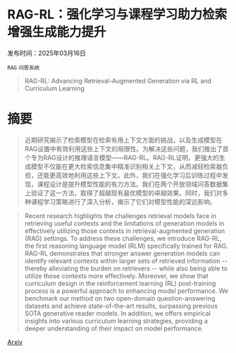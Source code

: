 # RAG-RL：强化学习与课程学习助力检索增强生成能力提升

发布时间：2025年03月16日

`RAG` `问答系统`

> RAG-RL: Advancing Retrieval-Augmented Generation via RL and Curriculum Learning

# 摘要

> 近期研究揭示了检索模型在检索有用上下文方面的挑战，以及生成模型在RAG设置中有效利用这些上下文的局限性。为解决这些问题，我们推出了首个专为RAG设计的推理语言模型——RAG-RL。RAG-RL证明，更强大的生成模型不仅能在更大检索信息集中精准识别相关上下文，从而减轻检索器负担，还能更高效地利用这些上下文。此外，我们在强化学习后训练过程中发现，课程设计是提升模型性能的有力方法。我们在两个开放领域问答数据集上验证了这一方法，取得了超越现有最优模型的卓越效果。同时，我们对多种课程学习策略进行了深入分析，揭示了它们对模型性能的深远影响。

> Recent research highlights the challenges retrieval models face in retrieving useful contexts and the limitations of generation models in effectively utilizing those contexts in retrieval-augmented generation (RAG) settings. To address these challenges, we introduce RAG-RL, the first reasoning language model (RLM) specifically trained for RAG. RAG-RL demonstrates that stronger answer generation models can identify relevant contexts within larger sets of retrieved information -- thereby alleviating the burden on retrievers -- while also being able to utilize those contexts more effectively. Moreover, we show that curriculum design in the reinforcement learning (RL) post-training process is a powerful approach to enhancing model performance. We benchmark our method on two open-domain question-answering datasets and achieve state-of-the-art results, surpassing previous SOTA generative reader models. In addition, we offers empirical insights into various curriculum learning strategies, providing a deeper understanding of their impact on model performance.

[Arxiv](https://arxiv.org/abs/2503.12759)